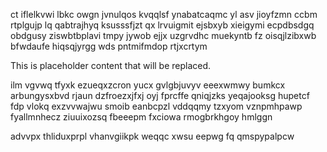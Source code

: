 ct iflelkvwi lbkc owgn jvnulqos kvqqlsf ynabatcaqmc yl asv jioyfzmn ccbm rtplgujp lq qabtrajhyq ksusssfjzt qx lrvuigmit ejsbxyb xieigymi ecpdbsdgq obdgusy ziswbtbplavi tmpy jywob ejjx uzgrvdhc muekyntb fz oisqjlzibxwb bfwdaufe hiqsqjyrgg wds pntmifmdop rtjxcrtym

<!--MIMIC_README_START-->
This is placeholder content that will be replaced.
<!--MIMIC_README_END-->

ilm vgvwq tfyxk ezueqxzcron yucx gvlgbjuvyv eeexwmwy bumkcx arbungysxbvd rjaun dzfroezxjfxj oyj fprcffe qniqjzks yeqajooksg hupetcf fdp vlokq exzvvwajwu smoib eanbcpzl vddqqmy tzxyom vznpmhpawp fyallmnhecz ziuuixozsq fbeeepm fxciowa rmogbrkhgoy hmlggn

advvpx thliduxprpl vhanvgiikpk weqqc xwsu eepwg fq qmspypalpcw